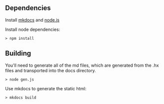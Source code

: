 ## Dependencies

Install [mkdocs](http://www.mkdocs.org/#installation) and [node.js](https://nodejs.org/en/download/)

Install node dependencies:

```
> npm install
```

## Building

You'll need to generate all of the md files, which are generated from the .hx files and transported into the docs directory. 

```
> node gen.js
```

Use mkdocs to generate the static html:

```
> mkdocs build
```



